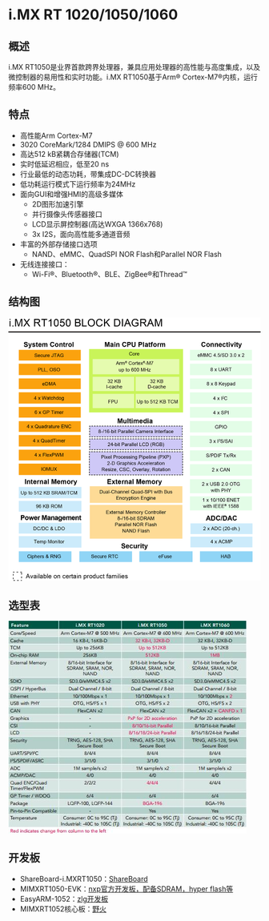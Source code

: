 # i.MX RT 1020/1050/1060
## 概述
i.MX RT1050是业界首款跨界处理器，兼具应用处理器的高性能与高度集成，以及微控制器的易用性和实时功能。i.MX RT1050基于Arm® Cortex-M7®内核，运行频率600 MHz。     

## 特点

   - 高性能Arm Cortex-M7
   - 3020 CoreMark/1284 DMIPS @ 600 MHz
   - 高达512 kB紧耦合存储器(TCM)
   - 实时低延迟相应，低至20 ns
   - 行业最低的动态功耗，带集成DC-DC转换器
   - 低功耗运行模式下运行频率为24MHz
   - 面向GUI和增强HMI的高级多媒体
       - 2D图形加速引擎
       - 并行摄像头传感器接口
       - LCD显示屏控制器(高达WXGA 1366x768)
       - 3x I2S，面向高性能多通道音频
   - 丰富的外部存储接口选项
       - NAND、eMMC、QuadSPI NOR Flash和Parallel NOR Flash
   - 无线连接接口：
       - Wi-Fi®、Bluetooth®、BLE、ZigBee®和Thread™

## 结构图
![](../Pic/Misc/rtkt2.jpg)

## 选型表
![](../Pic/Misc/imxrt10xx.jpg)
 
## 开发板     
- ShareBoard-i.MXRT1050：[ShareBoard](https://github.com/Share-Board/ShareBoard-iMXRT1050)
- MIMXRT1050-EVK：[nxp官方开发板，配备SDRAM，hyper flash等](https://www.nxp.com/products/processors-and-microcontrollers/applications-processors/i.mx-applications-processors/i.mx-rt-series/i.mx-rt1050-evaluation-kit:MIMXRT1050-EVK)   
- EasyARM-1052：[zlg开发板](http://www.zlgmcu.com/Category_2495/Index.aspx#id3)
- MIMXRT1052核心板：[野火](https://item.taobao.com/item.htm?spm=a1z10.3-c.w4002-10310241583.17.68856b46etnS2A&id=565533049348)

